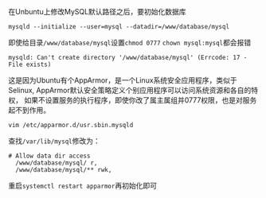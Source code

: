 在Unbuntu上修改MySQL默认路径之后，要初始化数据库

```
mysqld --initialize --user=mysql --datadir=/www/database/mysql
```

即使给目录`/www/database/mysql`设置`chmod 0777` `chown mysql:mysql`都会报错
```
mysqld: Can't create directory '/www/database/mysql' (Errcode: 17 - File exists)
```

这是因为Ubuntu有个AppArmor，是一个Linux系统安全应用程序，类似于Selinux,
AppArmor默认安全策略定义个别应用程序可以访问系统资源和各自的特权，
如果不设置服务的执行程序，即使你改了属主属组并0777权限，也是对服务起不到作用。

```
vim /etc/apparmor.d/usr.sbin.mysqld
```

查找`/var/lib/mysql`修改为：

```
# Allow data dir access
  /www/database/mysql/ r,
  /www/database/mysql/** rwk,
```

重启`systemctl restart apparmor`再初始化即可